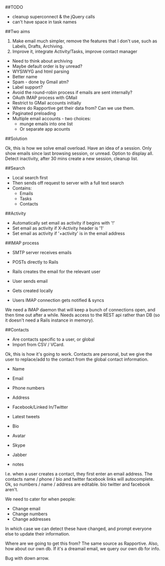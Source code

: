 ##TODO

* cleanup superconnect & the jQuery calls
* can't have space in task names

##Two aims

1) Make email much simpler, remove the features that I don't use, such as Labels, Drafts, Archiving.
2) Improve it, integrate Activity/Tasks, improve contact manager

* Need to think about archiving
* Maybe default order is by unread?
* WYSIWYG and html parsing
* Better name
* Spam - done by Gmail atm?
* Label support?
* Avoid the round-robin process if emails are sent internally?
* OAuth IMAP process with GMail
* Restrict to GMail accounts initially
* Where do Rapportive get their data from? Can we use them.
* Paginated preloading
* Multiple email accounts - two choices:
  * munge emails into one list
  * Or separate app acounts

##Solution

Ok, this is how we solve email overload. Have an idea of a session. Only show emails since last browsing session, or unread. Option to display all. Detect inactivity, after 30 mins create a new session, cleanup list. 

##Search

* Local search first
* Then sends off request to server with a full text search
* Contains:
  * Emails
  * Tasks
  * Contacts

##Activity
  
* Automatically set email as activity if begins with '!'
* Set email as activity if X-Activity header is '1'
* Set email as activity if '+activity' is in the email address

##IMAP process

* SMTP server receives emails
* POSTs directly to Rails
* Rails creates the email for the relevant user

* User sends email
* Gets created locally
* Users IMAP connection gets notified & syncs

We need a IMAP daemon that will keep a bunch of connections open, and then time out after a while. Needs access to the REST api rather than DB (so it doesn't need a Rails instance in memory). 

##Contacts

* Are contacts specific to a user, or global
* Import from CSV / VCard. 

Ok, this is how it's going to work. Contacts are personal, but we give the user to replace/add to the contact from the global contact information.

* Name
* Email
* Phone numbers
* Address

* Facebook/Linked In/Twitter
* Latest tweets
* Bio
* Avatar
* Skype
* Jabber
* notes

I.e. when a user creates a contact, they first enter an email address. The contacts name / phone / bio and twitter facebook links will autocomplete. Ok, so numbers / name / address are editable. bio twitter and facebook aren't. 

We need to cater for when people:
  
* Change email
* Change numbers
* Change addresses

In which case we can detect these have changed, and prompt everyone else to update their information. 

Where are we going to get this from? The same source as Rapportive. Also, how about our own db. If it's a dreamail email, we query our own db for info. 

Bug with down arrow.